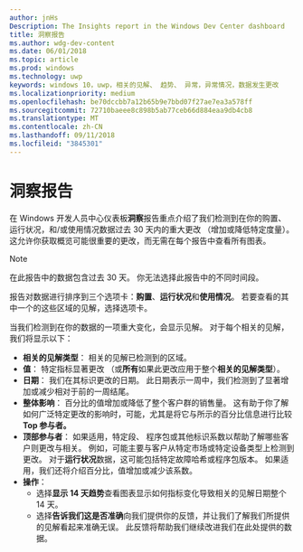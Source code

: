 ```yaml
---
author: jnHs
Description: The Insights report in the Windows Dev Center dashboard
title: 洞察报告
ms.author: wdg-dev-content
ms.date: 06/01/2018
ms.topic: article
ms.prod: windows
ms.technology: uwp
keywords: windows 10，uwp，相关的见解、 趋势、 异常，异常情况，数据发生更改
ms.localizationpriority: medium
ms.openlocfilehash: be70dccbb7a12b65b9e7bbd07f27ae7ea3a578ff
ms.sourcegitcommit: 72710baeee8c898b5ab77ceb66d884eaa9db4cb8
ms.translationtype: MT
ms.contentlocale: zh-CN
ms.lasthandoff: 09/11/2018
ms.locfileid: "3845301"
---
```

# <a name="insights-report"></a>洞察报告


在 Windows 开发人员中心仪表板**洞察**报告重点介绍了我们检测到在你的购置、 运行状况，和/或使用情况数据过去 30 天内的重大更改 （增加或降低特定度量）。 这允许你获取概览可能很重要的更改，而无需在每个报告中查看所有图表。

> [!NOTE]
> 在此报告中的数据包含过去 30 天。 你无法选择此报告中的不同时间段。

报告对数据进行排序到三个选项卡：**购置**、**运行状况**和**使用情况**。 若要查看的其中一个的这些区域的见解，选择选项卡。

当我们检测到在你的数据的一项重大变化，会显示见解。 对于每个相关的见解，我们将显示以下：
- **相关的见解类型**： 相关的见解已检测到的区域。
- **值**： 特定指标显著更改 （或**所有**如果此更改应用于整个**相关的见解类型**）。
- **日期**： 我们在其标识更改的日期。 此日期表示一周中，我们检测到了显著增加或减少相对于前的一周结尾。
- **整体影响**： 百分比的值增加或降低了整个客户群的销售量。 这有助于你了解如何广泛特定更改的影响时，可能，尤其是将它与所示的百分比信息进行比较**Top 参与者。**
- **顶部参与者**： 如果适用，特定段、 程序包或其他标识系数以帮助了解哪些客户则更改与相关。 例如，可能主要与客户从特定市场或特定设备类型上检测到更改。 对于**运行状况**数据，这可能包括特定故障哈希或程序包版本。 如果适用，我们还将介绍百分比，值增加或减少该系数。
- **操作**：
   - 选择**显示 14 天趋势**查看图表显示如何指标变化导致相关的见解日期整个 14 天。
   - 选择**告诉我们这是否准确**向我们提供你的反馈，并让我们了解我们所提供的见解看起来准确无误。 此反馈将帮助我们继续改进我们在此处提供的数据。 

